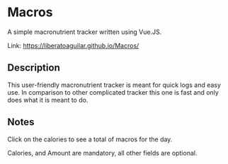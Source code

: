 # Macros

A simple macronutrient tracker written using Vue.JS.

Link: https://liberatoaguilar.github.io/Macros/

## Description

This user-friendly macronutrient tracker is meant for quick logs and easy use. In
comparison to other complicated tracker this one is fast and only does what it is meant
to do. 

## Notes

Click on the calories to see a total of macros for the day.

Calories, and Amount are mandatory, all other fields are optional.
